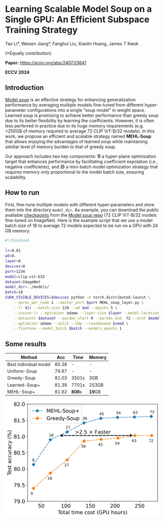 # Learning Scalable Model Soup on a Single GPU: An Efficient Subspace Training Strategy

Tao Li*, Weisen Jiang*, Fanghui Liu, Xiaolin Huang, James T Kwok 

(*Equally contribution)

**Paper:** https://arxiv.org/abs/2407.03641

**ECCV 2024**

## Introduction
[Model soup](https://proceedings.mlr.press/v162/wortsman22a/wortsman22a.pdf) is an effective strategy for enhancing generalization performance by averaging multiple models fine-tuned from different hyper-parameter configurations into a single "soup model" in weight space. Learned soup is promising to achieve better performance than greedy soup due to its better flexibility by learning the coefficients. However, it is often less perferred in practice due to its huge memory requirements (e.g. >250GB of memory required to average 72 CLIP ViT-B/32 models). In this work, we propose an efficient and scalable strategy named **MEHL-Soup** that allows enjoying the advantages of learned soup while maintaining similiar level of memory burden to that of greedy soup.

Our approach includes two key components: **1)** a hyper-plane optimization target that enhances performance by facilitating coefficient expolation (i.e., negative coefficients), and **2)** a mini-batch model optimization strategy that requires memory only proportional to the model batch size, ensuring scalability.

<!-- The code is raw and still under construction. We will release more friendly interface/implementation in the next couple months. -->

## How to run
First, fine-tune multiple models with different hyper-parameters and store them into the directory `model_dir`. As example, you can download the public avaliable [checkpoints](https://github.com/mlfoundations/model-soups/blob/d5398f181ea51c5cd9d95ebacc6ea7132bb108ec/main.py#L67) from the [Model soup repo](https://github.com/mlfoundations/model-soups/tree/main) (72 CLIP ViT-B/32 models fine-tuned on ImageNet). Here is the example script that we use a model batch size of 18 to average 72 models expected to be run on a GPU with 24 GB memory:

```bash
#!/bin/bash

lr=0.01
wd=0.
layer=0 
devices=0
port=1234
model=clip-vit-b32
dataset=ImageNet
model_dir=../models/
batch=18
CUDA_VISIBLE_DEVICES=$devices python -m torch.distributed.launch \
    --nproc_per_node 1 --master_port $port MEHL_soup_layer.py \
    --lr $lr --batch-size 128 --wd $wd --epochs 5 \
    --cosine-lr --optimizer adamw --layer-size $layer --model-location $model_dir \
    --datasets $dataset --params_start 0 --params_end  72 --arch $model \
    --optimizer adamw --split --ddp --randomseed $seed \
    --finetune --model_batch $batch --models_epochs 1
```


## Some results


Method | Acc | Time | Memory
--- | --- | --- | ---
Best individual model | 80.38 | - | -
Uniform-Soup |79.97 | - | -
Greedy-Soup | 81.03 | 3501s | 3GB
Learned-Soup+ | 81.39 | 7701s | 253GB
MEHL-Soup+ | 81.62 | **808**s | **19**GB

![Illustration of F-SAM](num_model_acc.png)
